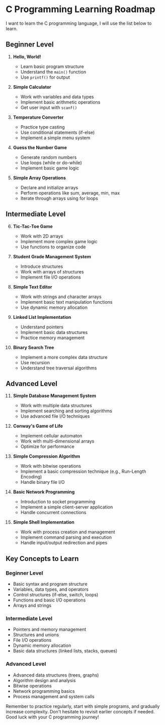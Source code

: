 # C Programming Learning Roadmap

I want to learn the C programming language, I will use the list below to learn.

## Beginner Level

1. **Hello, World!**
   - Learn basic program structure
   - Understand the `main()` function
   - Use `printf()` for output

2. **Simple Calculator**
   - Work with variables and data types
   - Implement basic arithmetic operations
   - Get user input with `scanf()`

3. **Temperature Converter**
   - Practice type casting
   - Use conditional statements (if-else)
   - Implement a simple menu system

4. **Guess the Number Game**
   - Generate random numbers
   - Use loops (while or do-while)
   - Implement basic game logic

5. **Simple Array Operations**
   - Declare and initialize arrays
   - Perform operations like sum, average, min, max
   - Iterate through arrays using for loops

## Intermediate Level

6. **Tic-Tac-Toe Game**
   - Work with 2D arrays
   - Implement more complex game logic
   - Use functions to organize code

7. **Student Grade Management System**
   - Introduce structures
   - Work with arrays of structures
   - Implement file I/O operations

8. **Simple Text Editor**
   - Work with strings and character arrays
   - Implement basic text manipulation functions
   - Use dynamic memory allocation

9. **Linked List Implementation**
   - Understand pointers
   - Implement basic data structures
   - Practice memory management

10. **Binary Search Tree**
    - Implement a more complex data structure
    - Use recursion
    - Understand tree traversal algorithms

## Advanced Level

11. **Simple Database Management System**
    - Work with multiple data structures
    - Implement searching and sorting algorithms
    - Use advanced file I/O techniques

12. **Conway's Game of Life**
    - Implement cellular automaton
    - Work with multi-dimensional arrays
    - Optimize for performance

13. **Simple Compression Algorithm**
    - Work with bitwise operations
    - Implement a basic compression technique (e.g., Run-Length Encoding)
    - Handle binary file I/O

14. **Basic Network Programming**
    - Introduction to socket programming
    - Implement a simple client-server application
    - Handle concurrent connections

15. **Simple Shell Implementation**
    - Work with process creation and management
    - Implement command parsing and execution
    - Handle input/output redirection and pipes

## Key Concepts to Learn

### Beginner Level
- Basic syntax and program structure
- Variables, data types, and operators
- Control structures (if-else, switch, loops)
- Functions and basic I/O operations
- Arrays and strings

### Intermediate Level
- Pointers and memory management
- Structures and unions
- File I/O operations
- Dynamic memory allocation
- Basic data structures (linked lists, stacks, queues)

### Advanced Level
- Advanced data structures (trees, graphs)
- Algorithm design and analysis
- Bitwise operations
- Network programming basics
- Process management and system calls

Remember to practice regularly, start with simple programs, and gradually increase complexity. Don't hesitate to revisit earlier concepts if needed. Good luck with your C programming journey!